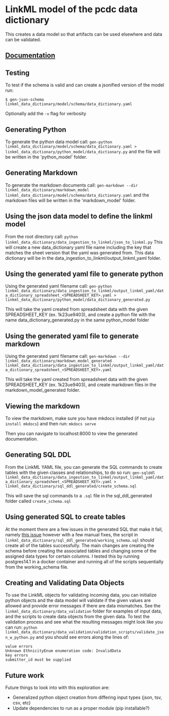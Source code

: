 # LinkML model of the pcdc data dictionary
This creates a data model so that 
artifacts can be used elsewhere and data can be validated.

## [Documentation](https://chicagopcdc.github.io/data_dictionary/)

## Testing 
To test if the schema is valid and can create a jsonified version of the model run:

`$ gen-json-schema linkml_data_dictionary/model/schema/data_dictionary.yaml`

Optionally add the `-v` flag for verbosity

## Generating Python
To generate the python data model call:
`gen-python linkml_data_dictionary/model/schema/data_dictionary.yaml > linkml_data_dictionary/python_model/data_dictionary.py` and the file will be written in the 'python_model' folder.

## Generating Markdown
To generate the markdown documents call:
`gen-markdown --dir linkml_data_dictionary/markdown_model  linkml_data_dictionary/model/schema/data_dictionary.yaml` and the markdown files will be written in the 'markdown_model' folder.

## Using the json data model to define the linkml model
From the root directory call:
`python linkml_data_dictionary/data_ingestion_to_linkml/json_to_linkml.py` 
This will create a new data_dictionary yaml file name including the key that matches the sheet version that the yaml was generated from. This data dictionary will be in the data_ingestion_to_linkml/output_linkml_yaml folder.

## Using the generated yaml file to generate python
Using the generated yaml filename call:
`gen-python linkml_data_dictionary/data_ingestion_to_linkml/output_linkml_yaml/data_dictionary_spreadsheet_<SPREADSHEET_KEY>.yaml > linkml_data_dictionary/python_model/data_dictionary_generated.py`

This will take the yaml created from spreadsheet data with the given SPREADSHEET_KEY (ex. 1k23ue9403), and create a python file with the name data_dictionary_generated.py in the same python_model folder

## Using the generated yaml file to generate markdown
Using the generated yaml filename call:
`gen-markdown --dir linkml_data_dictionary/markdown_model_generated  linkml_data_dictionary/data_ingestion_to_linkml/output_linkml_yaml/data_dictionary_spreadsheet_<SPREADSHEET_KEY>.yaml`

This will take the yaml created from spreadsheet data with the given SPREADSHEET_KEY (ex. 1k23ue9403), and create markdown files in the markdown_model_generated folder.

## Viewing the markdown
To view the markdown, make sure you have mkdocs installed (if not `pip install mkdocs`) and then run:
`mkdocs serve` 

Then you can navigate to localhost:8000 to view the generated documentation. 

## Generating SQL DDL
From the LinkML YAML file, you can generate the SQL commands to create tables with the given classes and relationships, to do so run:
`gen-sqlddl linkml_data_dictionary/data_ingestion_to_linkml/output_linkml_yaml/data_dictionary_spreadsheet_<SPREADSHEET_KEY>.yaml > linkml_data_dictionary/sql_ddl_generated/create_schema.sql`

This will save the sql commands to a `.sql` file in the sql_ddl_generated folder called `create_schema.sql`

## Using generated SQL to create tables
At the moment there are a few issues in the generated SQL that make it fail, namely  [this issue](https://github.com/linkml/linkml/issues/1407) however with a few manual fixes, the script in `linkml_data_dictionary/sql_ddl_generated/working_schema.sql` should create all of the tables successfully. The main changes are creating the schema before creating the associated tables and changing some of the assigned data types for certain columns. I tested this by running postgres14.1 in a docker container and running all of the scripts sequentially from the working_schema file.

## Creating and Validating Data Objects
To use the LinkML objects for validating incoming data, you can initialize python objects and the data model will validate if the given values are allowed and provide error messages if there are data mismatches. See the `linkml_data_dictionary/data_validation` folder for examples of input data, and the scripts to create data objects from the given data. To test the validation process and see what the resulting messages might look like you can run: `python linkml_data_dictionary/data_validation/validation_scripts/validate_json_w_python.py` and you should see errors along the lines of:
```
value errors
Unknown EthnicityEnum enumeration code: InvalidData
key errors
submitter_id must be supplied
```

## Future work
Future things to look into with this exploration are:
* Generalized python object creation from differing input types (json, tsv, csv, etc)
* Update dependencies to run as a proper module (pip installable?)